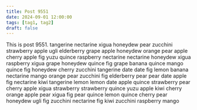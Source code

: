 ```yaml
---
title: Post 9551
date: 2024-09-01 12:00:00
tags: [tag1, tag2]
draft: false
---
```

This is post 9551.
tangerine
nectarine
xigua
honeydew
pear
zucchini
strawberry
apple
ugli
elderberry
grape
apple
honeydew
orange
pear
apple
cherry
apple
fig
yuzu
quince
raspberry
nectarine
nectarine
honeydew
xigua
raspberry
xigua
grape
honeydew
quince
fig
grape
banana
quince
mango
quince
fig
honeydew
cherry
zucchini
tangerine
date
date
fig
lemon
banana
nectarine
mango
orange
pear
zucchini
fig
elderberry
pear
pear
date
apple
fig
nectarine
kiwi
tangerine
lemon
lemon
date
apple
quince
strawberry
pear
cherry
apple
xigua
strawberry
strawberry
quince
yuzu
apple
kiwi
cherry
orange
apple
pear
xigua
fig
pear
quince
lemon
quince
cherry
pear
honeydew
ugli
fig
zucchini
nectarine
fig
kiwi
zucchini
raspberry
mango
